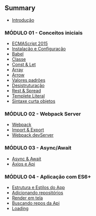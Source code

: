 ## Summary
<ul>
    <li><a href="#">Introdução</a></li>
</ul>

### MÓDULO 01 - Conceitos iniciais

<ul>
    <li><a href="https://github.com/lucaspedronet/curso-ecmas6-news-features#-ecmascript-2015-" target="blank">ECMAScript 2015</a></li>
    <li><a href="https://github.com/lucaspedronet/curso-ecmas6-news-features/blob/master/modulo-01-conceitos-iniciais/instalacao-e-configuracao.md" target="blank">Instalação e Configuração</a></li>
    <li><a href="https://github.com/lucaspedronet/curso-ecmas6-news-features#-babel-" target="blank">Babel</a></li>
    <li><a href="https://github.com/lucaspedronet/curso-ecmas6-news-features/blob/master/modulo-01-conceitos-iniciais/classe.md" target="blank">Classe</a></li>
    <li><a href="https://github.com/lucaspedronet/curso-ecmas6-news-features/blob/master/modulo-01-conceitos-iniciais/const-e-let.md" target="blank">Const & Let</a></li>
    <li><a href="https://github.com/lucaspedronet/curso-ecmas6-news-features#-array-" target="blank">Array</a></li>
    <li><a href="https://github.com/lucaspedronet/curso-ecmas6-news-features#-arrow-" target="blank">Arrow</a></li>
    <li><a href="https://github.com/lucaspedronet/curso-ecmas6-news-features#-valores-padr%C3%B5es-" target="blank">Valores padrões</a></li>
    <li><a href="https://github.com/lucaspedronet/curso-ecmas6-news-features#-desistrutura%C3%A7%C3%A3o-" target="blank">Desistruturação</a></li>
    <li><a href="https://github.com/lucaspedronet/curso-ecmas6-news-features#-rest--spread-" target="blank">Rest & Spread</a></li>
    <li><a href="https://github.com/lucaspedronet/curso-ecmas6-news-features#-templete-literal-" target="blank">Templete Literal</a></li>
    <li><a href="https://github.com/lucaspedronet/curso-ecmas6-news-features#-sintaxe-curta-objetos-" target="blank">Sintaxe curta objetos</a></li>
</ul>

### MÓDULO 02 - Webpack Server

<ul>
    <li><a href="https://github.com/lucaspedronet/curso-ecmas6-news-features#-webpack-" target="blank">Webpack</a></li>
    <li><a href="https://github.com/lucaspedronet/curso-ecmas6-news-features#-import--export-" target="blank">Import & Export</a></li>
    <li><a href="https://github.com/lucaspedronet/curso-ecmas6-news-features#-webpack-devserver-" target="blank">Webpack devServer</a></li>
</ul>

### MÓDULO 03 - Async/Await

<ul>
  <li><a href="https://github.com/lucaspedronet/curso-ecmas6-news-features#-async--await-" target="blank">Async & Await</a></li>
    <li><a href="https://github.com/lucaspedronet/curso-ecmas6-news-features#-axios-e-api-" target="blank">Axios e Api</a></li>
    
</ul>

### MÓDULO 04 - Aplicação com ES6+

<ul>
  <li><a href="https://github.com/lucaspedronet/curso-ecmas6-news-features#-app-com-es6-" target="blank">Estrutura e Estilos do App</a></li>
    <li><a href="https://github.com/lucaspedronet/curso-ecmas6-news-features#-adicionando-repos-" target="blank">Adicionando repositórios</a></li>
    <li><a href="#" target="blank">Render em tela</a></li>
    <li><a href="https://github.com/lucaspedronet/curso-ecmas6-news-features#-buscando-api-" target="blank">Buscando repos da Api</a></li>
    <li><a href="https://github.com/lucaspedronet/curso-ecmas6-news-features#-loading-" target="blank">Loading</a></li>
</ul>